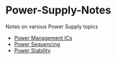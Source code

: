 # Power-Supply-Notes
Notes on various Power Supply topics

* [Power Management ICs](PMIC/README.md)
* [Power Sequencing](Sequencing.md)
* [Power Stability](Stability.md)
